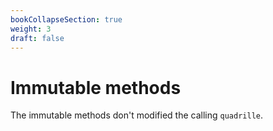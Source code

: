 ```yaml
---
bookCollapseSection: true
weight: 3
draft: false
---
```


# Immutable methods

The immutable methods don't modified the calling `quadrille`.